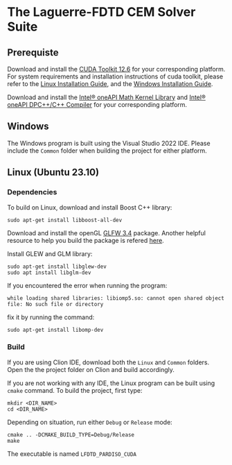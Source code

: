 # The Laguerre-FDTD CEM Solver Suite

## Prerequiste

Download and install the [CUDA Toolkit 12.6](https://developer.nvidia.com/cuda-downloads) for your corresponding platform.
For system requirements and installation instructions of cuda toolkit, please refer to the [Linux Installation Guide](http://docs.nvidia.com/cuda/cuda-installation-guide-linux/), and the [Windows Installation Guide](http://docs.nvidia.com/cuda/cuda-installation-guide-microsoft-windows/index.html).

Download and install the [Intel® oneAPI Math Kernel Library](https://www.intel.com/content/www/us/en/developer/tools/oneapi/onemkl-download.html) and [Intel® oneAPI DPC++/C++ Compiler](https://www.intel.com/content/www/us/en/developer/tools/oneapi/dpc-compiler-download.html) for your corresponding platform.

## Windows

The Windows program is built using the Visual Studio 2022 IDE. Please include the ```Common``` folder when building the project for either platform.

## Linux (Ubuntu 23.10)

### Dependencies

To build on Linux, download and install Boost C++ library:

```
sudo apt-get install libboost-all-dev
```

Download and install the openGL [GLFW 3.4](https://www.glfw.org/docs/latest/compile.html) package. Another helpful resource to help you build the package is refered [here](https://stackoverflow.com/questions/17768008/how-to-build-install-glfw-3-and-use-it-in-a-linux-project).

Install GLEW and GLM library:

```
sudo apt-get install libglew-dev
sudo apt install libglm-dev
```

If you encountered the error when running the program:

```
while loading shared libraries: libiomp5.so: cannot open shared object file: No such file or directory
```

fix it by running the command:

```
sudo apt-get install libomp-dev
```

### Build

If you are using Clion IDE, download both the ```Linux``` and ```Common``` folders. Open the the project folder on Clion and build accordingly.

If you are not working with any IDE, the Linux program can be built using ```cmake``` command. To build the project, first type:

```
mkdir <DIR_NAME>
cd <DIR_NAME>
```

Depending on situation, run either ```Debug``` or ```Release``` mode:

```
cmake .. -DCMAKE_BUILD_TYPE=Debug/Release
make
```

The executable is named ```LFDTD_PARDISO_CUDA```
